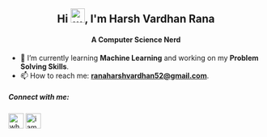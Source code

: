 <h2 align="center">Hi <img alt="wave" width="28" src="https://cdn-icons-png.flaticon.com/512/9267/9267412.png">, I'm Harsh Vardhan Rana</h2>
<h4 align="center">A Computer Science Nerd</h4>

- 🌱 I’m currently learning **Machine Learning** and working on my **Problem Solving Skills**. 
- 📫 How to reach me: **ranaharshvardhan52@gmail.com**. 

<h5 align="left">Connect with me:</h5>
<p align="left">
<a href="https://twitter.com/whoharshvardhan" target="blank"><img align="center" src="https://cdn-icons-png.flaticon.com/512/2504/2504947.png" alt="whoharshvardhan" width="30" /></a>
<a href="https://linkedin.com/in/iamharshvardhan" target="blank"><img align="center" src="https://cdn-icons-png.flaticon.com/512/2504/2504923.png" alt="iamharshvardhan" width="30" /></a>
</p>
